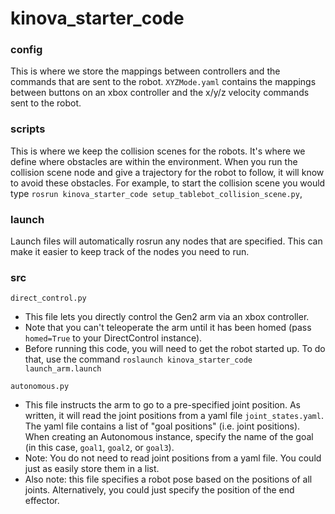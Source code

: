 # kinova_starter_code



### config
This is where we store the mappings between controllers and the commands that are sent to the robot. ``XYZMode.yaml`` contains the mappings between buttons on an xbox controller and the x/y/z velocity commands sent to the robot.

### scripts
This is where we keep the collision scenes for the robots. It's where we define where obstacles are within the environment. When you run the collision scene node and give a trajectory for the robot to follow, it will know to avoid these obstacles. For example, to start the collision scene you would type ``rosrun kinova_starter_code setup_tablebot_collision_scene.py``, 

### launch
Launch files will automatically rosrun any nodes that are specified. This can make it easier to keep track of the nodes you need to run. 

### src
``direct_control.py``
- This file lets you directly control the Gen2 arm via an xbox controller. 
- Note that you can't teleoperate the arm until it has been homed (pass ``homed=True`` to your DirectControl instance). 
- Before running this code, you will need to get the robot started up. To do that, use the command ``roslaunch kinova_starter_code launch_arm.launch``

``autonomous.py``
- This file instructs the arm to go to a pre-specified joint position. As written, it will read the joint positions from a yaml file ``joint_states.yaml``. The yaml file contains a list of "goal positions" (i.e. joint positions). When creating an Autonomous instance, specify the name of the goal (in this case, ``goal1``, ``goal2``, or ``goal3``). 
- Note: You do not need to read joint positions from a yaml file. You could just as easily store them in a list. 
- Also note: this file specifies a robot pose based on the positions of all joints. Alternatively, you could just specify the position of the end effector.
